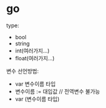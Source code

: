 # go

type:
- bool
- string
- int(여러가지...)
- float(여러가지...)

변수 선언방법:
- var 변수이름 타입
- 변수이름 := 대입값 // 전역변수 불가능
- var (변수이름 타입)    

